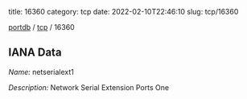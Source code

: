 title: 16360
category: tcp
date: 2022-02-10T22:46:10
slug: tcp/16360

[portdb](/) / [tcp](/category/tcp.html) / 16360


## IANA Data

_Name:_ netserialext1

_Description:_ Network Serial Extension Ports One

